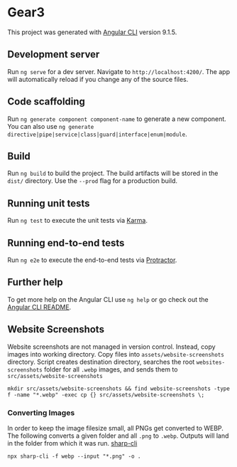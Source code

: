 # Gear3

This project was generated with [Angular CLI](https://github.com/angular/angular-cli) version 9.1.5.

## Development server

Run `ng serve` for a dev server. Navigate to `http://localhost:4200/`. The app will automatically reload if you change any of the source files.

## Code scaffolding

Run `ng generate component component-name` to generate a new component. You can also use `ng generate directive|pipe|service|class|guard|interface|enum|module`.

## Build

Run `ng build` to build the project. The build artifacts will be stored in the `dist/` directory. Use the `--prod` flag for a production build.

## Running unit tests

Run `ng test` to execute the unit tests via [Karma](https://karma-runner.github.io).

## Running end-to-end tests

Run `ng e2e` to execute the end-to-end tests via [Protractor](http://www.protractortest.org/).

## Further help

To get more help on the Angular CLI use `ng help` or go check out the [Angular CLI README](https://github.com/angular/angular-cli/blob/master/README.md).

## Website Screenshots 

Website screenshots are not managed in version control. Instead, copy images into working directory. Copy files into `assets/website-screenshots` directory. Script creates destination directory, searches the root `websites-screenshots` folder for all `.webp` images, and sends them to `src/assets/website-screenshots`

`mkdir src/assets/website-screenshots && find website-screenshots -type f -name "*.webp" -exec cp {} src/assets/website-screenshots \;`

### Converting Images

In order to keep the image filesize small, all PNGs get converted to WEBP. The following converts a given folder and all `.png` to `.webp`. Outputs will land in the folder from which it was run. [sharp-cli](https://www.npmjs.com/package/sharp-cli)

`npx sharp-cli -f webp --input "*.png" -o .`



